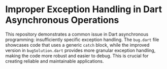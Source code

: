 # Improper Exception Handling in Dart Asynchronous Operations

This repository demonstrates a common issue in Dart asynchronous programming: insufficiently specific exception handling. The `bug.dart` file showcases code that uses a generic `catch` block, while the improved version in `bugSolution.dart` provides more granular exception handling, making the code more robust and easier to debug.  This is crucial for creating reliable and maintainable applications.